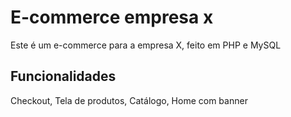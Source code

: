 # E-commerce empresa x

Este é um e-commerce para a empresa X, feito em PHP e MySQL

## Funcionalidades

Checkout, Tela de produtos, Catálogo, Home com banner

